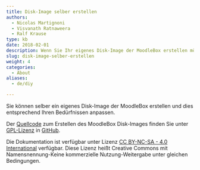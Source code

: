 ```yaml
---
title: Disk-Image selber erstellen
authors:
  - Nicolas Martignoni
  - Visvanath Ratnaweera
  - Ralf Krause
type: kb
date: 2018-02-01
description: Wenn Sie Ihr eigenes Disk-Image der MoodleBox erstellen möchten, hier sind die gewünschten Informationen
slug: disk-image-selber-erstellen
weight: 4
categories:
  - About
aliases:
  - de/diy

---
```

Sie können selber ein eigenes Disk-Image der MoodleBox erstellen und dies entsprechend Ihren Bedürfnissen anpassen.

Der [Quellcode][1] zum Erstellen des MoodleBox Disk-Images finden Sie unter [GPL-Lizenz][2] in [GitHub][1].

Die Dokumentation ist verfügbar unter Lizenz [CC BY-NC-SA - 4.0 International][3] verfügbar. Diese Lizenz heißt Creative Commons mit Namensnennung-Keine kommerzielle Nutzung-Weitergabe unter gleichen Bedingungen.

 [1]: https://github.com/moodlebox/moodlebox
 [2]: https://www.gnu.org/licenses/gpl-3.0.en.html
 [3]: https://creativecommons.org/licenses/by-nc-sa/4.0/
